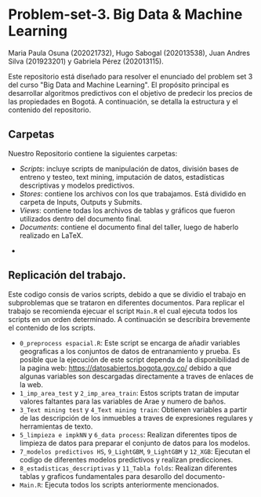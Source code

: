 # Problem-set-3. Big Data & Machine Learning

Maria Paula Osuna (202021732), Hugo Sabogal (202013538), Juan Andres Silva (201923201) y Gabriela Pérez (202013115).

Este repositorio está diseñado para resolver el enunciado del problem set 3 del curso "Big Data and Machine Learning". El propósito principal es desarrollar algoritmos predictivos con el objetivo de predecir los precios de las propiedades en Bogotá. A continuación, se detalla la estructura y el contenido del repositorio. 



## Carpetas 
Nuestro Repositorio contiene la siguientes carpetas: 
- *Scripts*: incluye scripts de manipulación de datos, división bases de entreno y testeo, text mining, imputación de datos, estadísticas descriptivas y modelos predictivos. 
- *Stores*: contiene los archivos con los que trabajamos. Está dividido en carpeta de Inputs, Outputs y Submits.
- *Views*: contiene todas los archivos de tablas y gráficos que fueron utilizados dentro del documento final.
- *Documents*: contiene el documento final del taller, luego de haberlo realizado en LaTeX.

*

## Replicación del trabajo.
Este codigo consis de varios scripts, debido a que se dividio el trabajo en subproblemas que se trataron en diferentes documentos. Para replicar el trabajo se recomienda ejecuar el script `Main.R` el cual ejecuta todos los scripts en un orden determinado. A continuación se describira brevemente el contenido de los scripts.

* `0_preprocess espacial.R`: Este script se encarga de añadir variables geograficas a los conjuntos de datos de entranamiento y prueba. Es posible que la ejecución de este script dependa de la disponibilidad de la pagina web: https://datosabiertos.bogota.gov.co/ debido a que algunas variables son descargadas directamente a traves de enlaces de la web.
* `1_imp_area_test` y `2_imp_area_train`: Estos scripts tratan de imputar valores faltantes para las variables de Arae y numero de baños.
* `3_Text mining test` y `4_Text mining train`: Obtienen variables a partir de las descripción de los inmuebles a traves de expresiones regulares y herramientas de texto.
* `5_limpieza e impkNN` y `6_data process`: Realizan diferentes tipos de limpieza de datos para preparar el conjunto de datos para los modelos.
* `7_modelos predictivos HS`, `9_LightGBM`, `9_LightGBM` y `12_XGB`: Ejecutan el codigo de diferentes modelos predictivos y realizan predicciones.
* `8_estadisticas_descriptivas` y `11_Tabla folds`: Realizan diferentes tablas y graficos fundamentales para desarollo del documento-
* `Main.R`: Ejecuta todos los scripts anteriormente mencionados.


